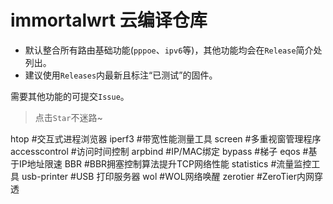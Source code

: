 # immortalwrt 云编译仓库

* 默认整合所有路由基础功能(`pppoe`、`ipv6`等)，其他功能均会在`Release`简介处列出。
* 建议使用`Releases`内最新且标注“已测试”的固件。

需要其他功能的可提交`Issue`。

> 点击`Star`不迷路~



htop #交互式进程浏览器
iperf3 #带宽性能测量工具
screen #多重视窗管理程序
accesscontrol #访问时间控制
arpbind #IP/MAC绑定
bypass #梯子
eqos #基于IP地址限速
BBR #BBR拥塞控制算法提升TCP网络性能
statistics #流量监控工具
usb-printer #USB 打印服务器
wol #WOL网络唤醒
zerotier #ZeroTier内网穿透
